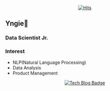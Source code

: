 <div align=center>
  
[![Hits](https://hits.seeyoufarm.com/api/count/incr/badge.svg?url=https%3A%2F%2Fgithub.com%2FYngie-C)](https://hits.seeyoufarm.com)

</div>

## Yngie💬 
### Data Scientist Jr.

### Interest
- NLP(Natural Language Processing)
- Data Analysis
- Product Management

<div align=center>

[![Tech Blog Badge](http://img.shields.io/badge/-Tech%20Blog-black?style=flat-square&logo=github&link=https://yngie-c.github.io/)](https://yngie-c.github.io/)

</div>
